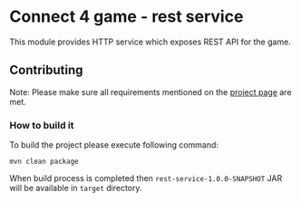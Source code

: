 # Connect 4 game - rest service 

This module provides HTTP service which exposes REST API for the game.

## Contributing

Note: Please make sure all requirements mentioned on the [project page](../README.md) are met.

### How to build it

To build the project please execute following command:

```
mvn clean package
```

When build process is completed then `rest-service-1.0.0-SNAPSHOT` JAR will be available in `target` directory.   
